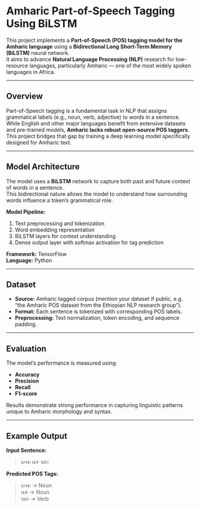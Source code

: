 #  Amharic Part-of-Speech Tagging Using BiLSTM

This project implements a **Part-of-Speech (POS) tagging model for the Amharic language** using a **Bidirectional Long Short-Term Memory (BiLSTM)** neural network.  
It aims to advance **Natural Language Processing (NLP)** research for low-resource languages, particularly Amharic — one of the most widely spoken languages in Africa.

---

##  Overview

Part-of-Speech tagging is a fundamental task in NLP that assigns grammatical labels (e.g., noun, verb, adjective) to words in a sentence.  
While English and other major languages benefit from extensive datasets and pre-trained models, **Amharic lacks robust open-source POS taggers**.  
This project bridges that gap by training a deep learning model specifically designed for Amharic text.

---

##  Model Architecture

The model uses a **BiLSTM** network to capture both past and future context of words in a sentence.  
This bidirectional nature allows the model to understand how surrounding words influence a token’s grammatical role.

**Model Pipeline:**
1. Text preprocessing and tokenization  
2. Word embedding representation  
3. BiLSTM layers for context understanding  
4. Dense output layer with softmax activation for tag prediction  

**Framework:** TensorFlow   
**Language:** Python  

---

##   Dataset

- **Source:** Amharic tagged corpus (mention your dataset if public, e.g. “the Amharic POS dataset from the Ethiopian NLP research group”).  
- **Format:** Each sentence is tokenized with corresponding POS labels.  
- **Preprocessing:** Text normalization, token encoding, and sequence padding.  


---

##   Evaluation

The model’s performance is measured using:
- **Accuracy**
- **Precision**
- **Recall**
- **F1-score**

Results demonstrate strong performance in capturing linguistic patterns unique to Amharic morphology and syntax.

---

##   Example Output

**Input Sentence:**  
> አባቴ ቤት ሄደ።  

**Predicted POS Tags:**  
> አባቴ → Noun  
> ቤት → Noun  
> ሄደ። → Verb  
